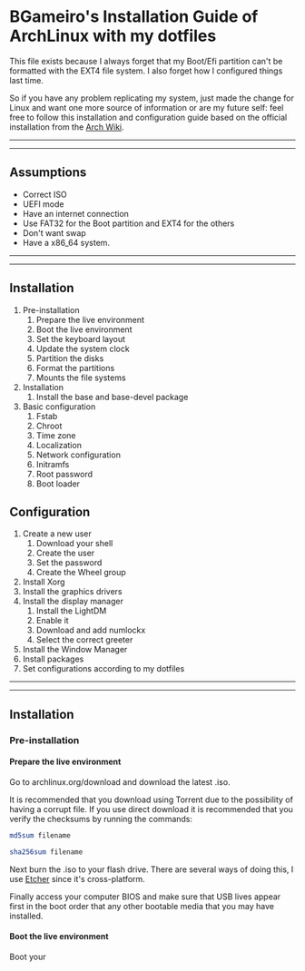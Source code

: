 # BGameiro's Installation Guide of ArchLinux with my dotfiles

This file exists because I always forget that my Boot/Efi partition can't be formatted with the EXT4 file system. I also forget how I configured things last time.

So if you have any problem replicating my system, just made the change for Linux and want one more source of information or are my future self: feel free to follow this installation and configuration guide based on the official installation from the [Arch Wiki](https://wiki.archlinux.org/index.php/Installation_guide#Network_configuration).

***
***

## Assumptions

*   Correct ISO
*   UEFI mode
*   Have an internet connection
*   Use FAT32 for the Boot partition and EXT4 for the others
*   Don't want swap
*   Have a x86_64 system.

***
***

##  Installation

1.  Pre-installation
    1.  Prepare the live environment
    2.  Boot the live environment
    3.  Set the keyboard layout
    4.  Update the system clock
    5.  Partition the disks
    6.  Format the partitions
    7.  Mounts the file systems
2.  Installation
    1.  Install the base and base-devel package
3.  Basic configuration
    1.  Fstab
    2.  Chroot
    3.  Time zone
    4.  Localization
    5.  Network configuration
    6.  Initramfs
    7.  Root password
    8.  Boot loader

##  Configuration

1.  Create a new user
    1.  Download your shell
    2.  Create the user
    3.  Set the password
    4.  Create the Wheel group
2.  Install Xorg
3.  Install the graphics drivers
4.  Install the display manager
    1.  Install the LightDM
    2.  Enable it
    3.  Download and add numlockx
    4.  Select the correct greeter
5. Install the Window Manager
6. Install packages
7. Set configurations according to my dotfiles

***
***

##  Installation

### Pre-installation

####    Prepare the live environment

Go to archlinux.org/download and download the latest .iso.

It is recommended that you download using Torrent due to the possibility of having a corrupt file. If you use direct download it is recommended that you verify the checksums by running the commands:

```bash
md5sum filename

sha256sum filename
```

Next burn the .iso to your flash drive. There are several ways of doing this, I use [Etcher]() since it's cross-platform.

Finally access your computer BIOS and make sure that USB lives appear first in the boot order that any other bootable media that you may have installed.

####    Boot the live environment

Boot your 